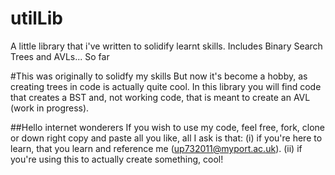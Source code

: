 # utilLib
A little library that i've written to solidify learnt skills. Includes Binary Search Trees and AVLs... So far

#This was originally to solidfy my skills
But now it's become a hobby, as creating trees in code is actually quite cool. In this library you will find code that creates a BST 
and, not working code, that is meant to create an AVL (work in progress).

##Hello internet wonderers
If you wish to use my code, feel free, fork, clone or down right copy and paste all you like, all I ask is that:
(i) if you're here to learn, that you learn and reference me (up732011@myport.ac.uk).
(ii) if you're using this to actually create something, cool!
